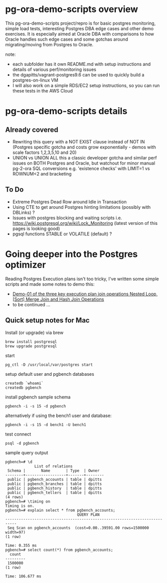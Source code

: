 # pg-ora-demo-scripts overview

This pg-ora-demo-scripts project/repro is for basic postgres monitoring, simple load tests, interesting Postgres DBA edge cases and other demo exercises. It is especially aimed at Oracle DBA with comparisons to how Oracle handles such edge cases and some gotchas around migrating/moving from Postgres to Oracle.

note:
* each subfolder has it own README.md with setup instructions and details of various perf/monitoring issues
* the dgapitts/vagrant-postgres9.6 can be used to quickly build a postgres-on-linux VM 
* I will also work on a simple RDS/EC2 setup instructions, so you can run these tests in the AWS Cloud 

# pg-ora-demo-scripts details

## Already covered
* Rewriting this query with a NOT EXIST clause instead of NOT IN (Postgres specific gotcha and costs grow exponentially - demos with scale factors 1,2,3,5,10 and 20)
* UNION vs UNION ALL this a classic developer gotcha and similar perf issues on BOTH Postgres and Oracle, but watchout for minor manual pg-2-ora SQL conversions e.g. 'existence checks' with LIMIT=1 vs ROWNUM<2 and bracketing

## To Do
* Extreme Postgres Dead Row around Idle in Transaction
* Using CTE to get around Postgres hinting limitations (possibly with DBLinks) ?
* Issues with postgres blocking and waiting scripts i.e. https://wiki.postgresql.org/wiki/Lock_Monitoring (latest version of this pages is looking good)
* pgsql functions STABLE or VOLATILE (default) ?

# Going deeper into the Postgres optimizer

Reading Postgres Execution plans isn't too tricky, I've written some simple scripts and made some notes to demo this:

* [Demo-01 of the three key execution plan join operations Nested Loop, [Sort] Merge Join and Hash Join Operations](docs/Demo1_NestedLoop_MergeJoin_HashJoin.md)
* to be continued ...

## Quick setup notes for Mac

Install (or upgrade) via brew
```
brew install postgresql
brew upgrade postgresql
```

start
```
pg_ctl -D /usr/local/var/postgres start
```

setup default user and pgbench databases
```
createdb `whoami`
createdb pgbench
```

install pgbench sample schema
```
pgbench -i -s 15 -d pgbench
``` 
alternatively if using the bench1 user and database:
```
pgbench -i -s 15 -d bench1 -U bench1
```

test connect
```
psql -d pgbench
```

sample query output
```
pgbench=# \d
             List of relations
 Schema |       Name       | Type  | Owner
--------+------------------+-------+--------
 public | pgbench_accounts | table | dpitts
 public | pgbench_branches | table | dpitts
 public | pgbench_history  | table | dpitts
 public | pgbench_tellers  | table | dpitts
(4 rows)
pgbench=# \timing on
Timing is on.
pgbench=# explain select * from pgbench_accounts;
                                QUERY PLAN
---------------------------------------------------------------------------
 Seq Scan on pgbench_accounts  (cost=0.00..39591.00 rows=1500000 width=97)
(1 row)

Time: 0.355 ms
pgbench=# select count(*) from pgbench_accounts;
  count
---------
 1500000
(1 row)

Time: 106.677 ms
```


